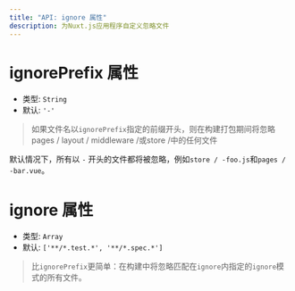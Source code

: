 ```yaml
---
title: "API: ignore 属性"
description: 为Nuxt.js应用程序自定义忽略文件
---
```


# ignorePrefix 属性

- 类型: `String`
- 默认: `'-'`

> 如果文件名以`ignorePrefix`指定的前缀开头，则在构建打包期间将忽略pages / layout / middleware /或store /中的任何文件

默认情况下，所有以 `-` 开头的文件都将被忽略，例如`store / -foo.js`和`pages / -bar.vue`。

# ignore 属性

- 类型: `Array`
- 默认: `['**/*.test.*', '**/*.spec.*']`

> 比`ignorePrefix`更简单：在构建中将忽略匹配在`ignore`内指定的`ignore`模式的所有文件。
